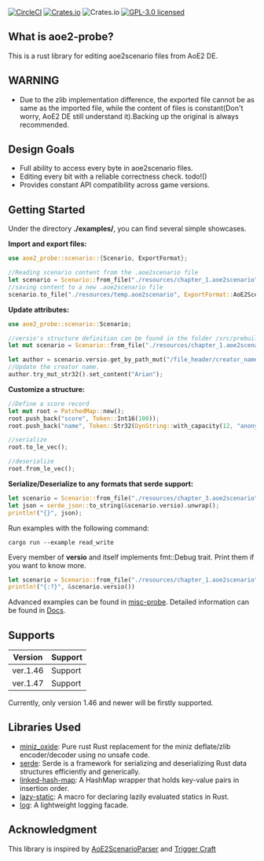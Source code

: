 [![CircleCI](https://img.shields.io/circleci/build/github/ptazithos/aoe2-probe/main)](https://dl.circleci.com/status-badge/redirect/gh/ptazithos/aoe2-probe/tree/main)
[![Crates.io](https://img.shields.io/crates/v/aoe2-probe.svg)](https://crates.io/crates/aoe2-probe)
![Crates.io](https://img.shields.io/crates/d/aoe2-probe)
[![GPL-3.0 licensed](https://img.shields.io/badge/license-GPLv3-brightgreen.svg)](./LICENSE)

## What is aoe2-probe?
This is a rust library for editing aoe2scenario files from AoE2 DE.

## WARNING
* Due to the zlib implementation difference,  the exported file cannot be as same as the imported file, while the content of files is constant(Don't worry, AoE2 DE still understand it).Backing up the original is always recommended.

## Design Goals
* Full ability to access every byte in aoe2scenario files.
* Editing every bit with a reliable correctness check. todo!()
* Provides constant API compatibility across game versions.

## Getting Started
Under the directory **./examples/**, you can find several simple showcases.

**Import and export files:**
```rust
use aoe2_probe::scenario::{Scenario, ExportFormat};

//Reading scenario content from the .aoe2scenario file
let scenario = Scenario::from_file("./resources/chapter_1.aoe2scenario").unwrap();
//saving content to a new .aoe2scenario file
scenario.to_file("./resources/temp.aoe2scenario", ExportFormat::AoE2Scenario);
```

**Update attributes:**
```rust
use aoe2_probe::scenario::Scenario;

//versio's structure definition can be found in the folder /src/prebuilt/ver1_46/versio.rs
let mut scenario = Scenario::from_file("./resources/chapter_1.aoe2scenario").unwrap();

let author = scenario.versio.get_by_path_mut("/file_header/creator_name");
//Update the creator name.
author.try_mut_str32().set_content("Arian");
```

**Customize a structure:**
```rust
//Define a score record
let mut root = PatchedMap::new();
root.push_back("score", Token::Int16(100));
root.push_back("name", Token::Str32(DynString::with_capacity(12, "anonymous")));

//serialize
root.to_le_vec();

//deserialize
root.from_le_vec();
```

**Serialize/Deserialize to any formats that serde support:**
```rust
let scenario = Scenario::from_file("./resources/chapter_3.aoe2scenario").unwrap();
let json = serde_json::to_string(&scenario.versio).unwrap();
println!("{}", json);
```

Run examples with the following command:
```shell
cargo run --example read_write
```
Every member of **versio** and itself implements fmt::Debug trait. Print them if you want to know more.
```rust
let scenario = Scenario::from_file("./resources/chapter_1.aoe2scenario").unwrap();
println!("{:?}", &scenario.versio())
```
Advanced examples can be found in [misc-probe](https://github.com/ptazithos/misc-probe).
Detailed information can be found in [Docs](https://docs.rs/aoe2-probe/latest/aoe2_probe/).
## Supports
|Version|Support|
|----|----|
|ver.1.46|Support|
|ver.1.47|Support|

Currently, only version 1.46 and newer will be firstly supported.

## Libraries Used
* [miniz_oxide](https://github.com/Frommi/miniz_oxide): Pure rust Rust replacement for the miniz deflate/zlib encoder/decoder using no unsafe code.
* [serde](https://github.com/serde-rs/serde): Serde is a framework for serializing and deserializing Rust data structures efficiently and generically.
* [linked-hash-map](https://github.com/contain-rs/linked-hash-map): A HashMap wrapper that holds key-value pairs in insertion order.
* [lazy-static](https://github.com/rust-lang-nursery/lazy-static.rs): A macro for declaring lazily evaluated statics in Rust.
* [log](https://github.com/rust-lang/log): A lightweight logging facade.


## Acknowledgment
This library is inspired by [AoE2ScenarioParser](https://github.com/KSneijders/AoE2ScenarioParser) and [Trigger Craft](https://github.com/MegaDusknoir/AoE2TriggerCraft)



